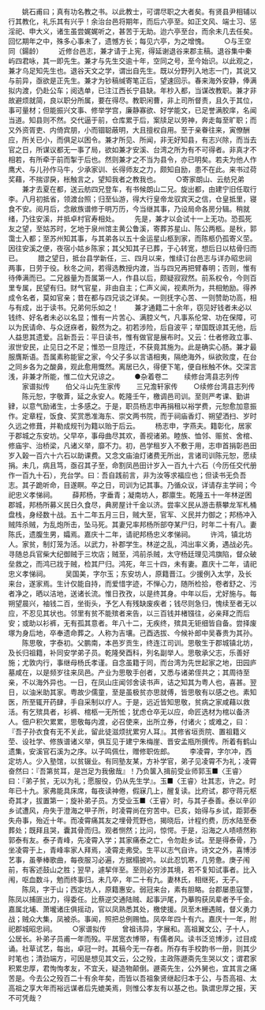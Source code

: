 <!-- { "loadSidebar": true } -->
　　姚石甫曰；真有功名教之书。以此教士，可谓尽职之大者矣。有贤县尹相辅以行其教化，礼乐其有兴乎！余治台邑将期年，而后六亭至。如正文风、端士习、惩淫祀、申大义，诸生虽尝娓娓听之，甚苦于无助。迨六亭至台，而余未几去任矣。回忆期年之中，殊多心事未了，遗憾方长；每见六亭，为之增愧。
　　○与王空同（鍚龄）
　　近修台邑志，兼才请于上宪，得延谢退谷来郡主稿。退谷集中秦屿四君咏，其一即先生。兼才与先生交逾十年，空同之号，至今始识。以此观之，兼才乌足知先生也。退谷天文之学，谓出自先生。既以分野列入地志一门，其说又与前异，亟欲是正先生。兼才为钞稿缄寄笔正后，望速回示。春来海外安静，俸满拟内渡，仍赴公车；阅选单，已注江西长宁县缺。年杪入都，当谋改教职。兼才非故避烦就简，良以职分所属，要在得尽。教职闲曹，非上司所督责，且久于其位，事可量材；但能振兴文事、修举学宫，廉静寡欲、好学能文，已足誉满胶庠，名闻当道。知县则不然。交代逼于前，仓库累于后，案牍足以劳神，奔走每至旷职；而又外资胥吏、内倚宾朋，小而锢聪蔽明，大且擅权自用。至于亲眷往来，寅僚酬应，所关已小，而俱足以困令。兼才所见、所闻，非无好知县，有志兴除，而当去官之日，所谋议都无一事了局，欲如兼才安溪、台湾之所为有不可得者。非真才不相若，有所牵于前而掣于后也。然则兼才之不当为县令，亦已明矣。若夫为他人作鹰犬、与儿孙作马牛，少承家训、长得师友之力，颇知自励，患不在此。来书过荷奖藉，不揣谬戾，枨触言之，望知我者之教我也。
　　○寄家朗山、云舫兄弟
　　兼才去夏在都，送云舫四兄登车，有书候朗山二兄。旋出都，由建宁旧任取行李。八月初抵省，领渡台照；归至仙游，得大行皇帝龙驭宾天之信，仓皇抵里，寝食不安。阅月后，念敝族谱修于明万历，今当继其事，乃设局命各房分辑。稍就绪，乃往安溪，并抵卓村官寿相处。
　　先是，兼才以会试十一上无功。恐孤死友之望，至姑苏时，乞地于泉州馆主黄公鲁溪，寄葬苏星山、陈公两柩。是秋，郭霭士入都；至苏州知其事，与其弟各以五十金运星山柩到家，而陈柩仍孤寄义茔。因往安溪之便，夜宿小姑乡陈家；其父知其子已葬，于心转宽，想后日以枯骨归而已。
　　腊之望日，抵台县学新任，三、四月以来，惟续订台邑志与详办昭忠祠两事，日劳于役。秋冬之间，若得选教授内渡，当与四兄再把臂春明；否则，惟有待俸满而已。二兄器量为吾属第一人，作县以后，颇疑寂寂然。前系权令，今则百里专属，民望有归。财气官星，非由自主；仁声义闻，视素所为，共相勉励。得养成令名者，莫如官亲；昔在都与四兄谈之详矣。一则抚字心苦、一则赞助功高，相与有成，出于读书。兄弟何乐如之！
　　兼才通籍二十余年，窃见好钱者未必以钱终、好名者未必以名显；惟有一片苦心、满腔义气，凡事系伦常、功在保障，可以为民请命、与众迓庥者，毅然为之。初若涉险，后自波平；举国既谅其无他，后人益思其遗爱。吕新吾云：平日读书，惟有做官是展布时。又云：仕者修政立事、淑世安民，止见日之不足；惟恐一旦陞迁，不获竟其施为。此是确实心肠。兼才最服膺斯语。吾属素称能宦之家，今父子多以言语相夷，隔绝海外，纵欲败度，在台之同乡各为之酸鼻，观此愈用慨然。离居已久，得便下笔，便自枨触不休。交深言浅，非兼才所能，惟二位大兄谅之。
　　●杂着卷二
　　续修台湾县志列传
　　家谱拟传
　　伯父斗山先生家传
　　三兄澹轩家传
　　○续修台湾县志列传
　　陈元恕，字敬葊，延之永安人。乾隆壬午，檄调邑司训。至则严考课、勤讲肄，以意气励诸生，士多感之。于是，职员杨志申再捐租以裕学费，元恕愈加意振作。定章程，饭食、奖赏悉准海东、崇文两书院，而于祠庙香灯、朔望洒扫、岁时久远之修葺，并勒成规刊为籍以贻于后云。
　　杨志申，字燕夫。籍彰化，居家于郡城之东安坊。父早卒，事母曲尽其欢，善视诸弟。睦族、恤邻、赈贫、舍棺、修庙宇、治桥梁，凡诸义举，靡不力。初，邑学租岁入不敷于用，志申首捐彰邑田岁入榖一百六十六石以助课费。又念文庙油灯诸费无所出，言诸司训陈元恕，愿续捐。未几，病且笃，亟召其子至，命割凤邑田计岁入一百九十六石（今历任交代册作一百九十石），充台学。曰：吾自践前言，非为汝等求福应也；但读书无负吾志。其子跪听命，目遂瞑。卒之日，司训为记其事。乃循众议，详请存主学祠；今祀忠义孝悌祠。
　　薛邦杨，字垂青；凝南坊人，郡廪生。乾隆五十一年林逆困郡城，邦杨所募义民日久食尽，典房屋计千金以济。尝率义民从游击蔡攀龙军札桶盘栈，身经数十战。五十二年五月三日，贼大至，官军、义民并力御之；邦杨冲入贼阵杀贼，为乱炮所击，坠马死。其妻兄率邦杨所部夺某尸归，时年二十有八。妻陈氏，遗腹生男，孀焉。嘉庆十二年，请祀邦杨忠义孝悌祠。
　　许鸿，镇北坊人。家贫，制灯笼为活。以武力，补郡学生。林逆之乱，鸿出率义勇，遇战必先。寻随总兵官柴大纪御贼于三坎店；贼至，鸿前杀贼，太守杨廷理见鸿旗陷，督众破垒救之，而鸿已戕于贼，检其尸归。鸿死，年三十四，未有妻。嘉庆十二年，请祀忠义孝悌祠。
　　吴国美，字尔玉；东安坊人，原籍晋江。少援例入太学，及长来台，遂家焉。生计仅能自持，而爱惜字迹，不惮心力，随所检拾，卷者舒之、污者净之，晒以洁地，送诸长流。惟日孜孜，以是终其身。中年以后，尤好施与。每朔望晨兴，袖钱二百，坐街头，予乞人有残缺废疾者；钱尽则急归，愧续至者无以应，不忍见其状也。邻里有贫不能殡者来告，以三百钱并楮镪往，必亲拜之而后安；或助以衫裤，无有孤其意者。年八十二，无疾终，殡具无钜细皆自备。尝择废塚为身后地，卒奉遗命葬之。人称为吉壤。己酉选拔、今候补郎中吴春贵为其孙。
　　陈思敬，字泰初。父鹏南，本邑岁贡生，终连江司训。思敬生于郡城镇北坊，及长归祖籍，补同安学弟子员。乾隆癸酉科，列名副举人。思敬承父志，乐善好施；尤敦内行，事继母杨氏孝谨。自念虽籍于同，而台湾为先世起家之地，田园庐墓咸在，以是频岁往来凤邑。产业为思敬手创者，又悉与诸弟侄共之；其周待至亲，不以海外异也。一日，在凤山庄闻邻舍读书声，诘之知其为粤人也，喜甚。翌日，以油米助其家。粤故少儒童，至是虽极贫亦思就傅，皆思敬有以感之也。素知医，所至辄开药肆，手自采制以疗人。于是，远近皆知思敬，贫病之家咸藉以救活。有乞殡具者，衫裤、棺柩一无所恡；犹虑仓卒无以应，命匠选材为棺以备济人。佃户积欠累累，思敬每内渡，必召使来，出所立券，付诸火；或难之，曰：『吾子孙衣食有无不关此，留此徒滋烦扰累穷人耳』。其修省垣贡院、置祖籍义茔、设社学、修族谱诸义举，俱互见于建宁朱梅崖、晋安孟瓶所撰传。所着有鹤山遗集，安溪官石溪为之序。以子鸣佩仕，赠修职佐郎。
　　李凌霄，字尔冲，西定坊人。少入塾馆，以贫辍业。有同塾友某，方补学官，弟子见凌霄不为礼；凌霄奋然曰：『吾第贫耳，是岂足为我傲哉』！乃负箧入揖前受业师郭玉■〈王睿〉曰：『弟子贫，无以为礼；愿服役，仍从先生学』。玉■〈王睿〉壮其志，许之。时年已十九。家弗能具床席，每夜读神倦，假寐几上，醒复读。比府试，郡守蒋元枢奇其才，拔置第一；旋补弟子员。方受业玉■〈王睿〉时，与其子泰善。泰以辛卯乡试遭风，舟失于澄海之甲子所，时凌霄尚在穷苦中。已亥，始得与乡试，距郭泰失舟事，殆近十年。而凌霄痛其友之埋骨荒野也，揭晓后，计程约费，历水陆至泰葬处；既拜且哭，囊其骨而归。观者恻然；比问，惊愕。于是，沿海之人啧啧然称郭泰有友。泰子青峰，先凌霄入学；其家痛泰之亡，令勿赴乡试。至是得泰骨，乃坐凌霄于上，青峰率家人拜焉，凌霄走弗受。生平以志气自许。诗文之外，喜博涉艺事，虽拳棒歌曲，每夜服习必遍，方据榻披吟。以此忍饥寒，几劳惫。庚子闱前，有客述鼓山之胜；翌早，遽挈伴至。至则必穷涉其境，若不复知试事者。比入闱，呕血数斗，勉而终事归。未几卒，年二十有九。妻林氏，相继死，无子。
　　陈凤，字于山；西定坊人，原籍惠安。弱冠来台，素有胆略。台郡屡患寇警，陈凤以捕匪出力，得委任。比蔡逆交通陆贼、起事沪尾，乃摹购获凤辈者予千金。嘉属北埔、萧壠诸庄俱摇动，官以凤熟悉其处，檄使援。凤至木栅遇贼，督义勇力战；贼众大集，凤被杀。事闻，照把总例赐恤。凤卒年四十有六。嘉庆十一年，附祀郡城昭忠祠。
　　○家谱拟传
　　曾祖讳异，字展和。高祖翼文公，子十人，公居长。补弟子员甫一年而殁。平居宽衣博带，有儒者风。读书泛览博涉，过目成诵。社草试艺，每出，卓冠一时。其稿今无一存者。所存有手校韵书一册，则其少时笔也；清劲端方，可因是想见其文云，公之殁，主政陈遯斋先生哭以文；谓君家积累忠厚，君恂恂孝友，不宜夭，疑造物颠倒。遯斋先生，公外舅也，宜其言之痛苦是。今去公之殁百二十有余年矣，而皆以吾祖象贤继起归本于公，与吾高祖、太高祖之享大年而裕远谋者后先媲美焉，则惟公孝友有以基之也。孰谓忠厚之报，天不可凭哉？
